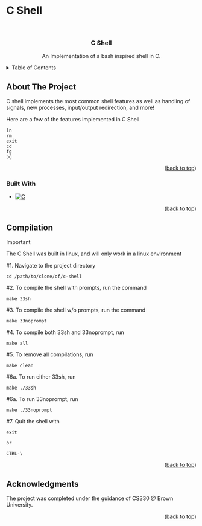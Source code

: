 # C Shell

<!-- PROJECT SHIELDS -->
<!--
*** I'm using markdown "reference style" links for readability.
*** Reference links are enclosed in brackets [ ] instead of parentheses ( ).
*** See the bottom of this document for the declaration of the reference variables
*** for contributors-url, forks-url, etc. This is an optional, concise syntax you may use.
*** https://www.markdownguide.org/basic-syntax/#reference-style-links
-->

<!-- PROJECT LOGO -->
<br />
<div align="center">
  <h3 align="center">C Shell</h3>

  <p align="center">
    An Implementation of a bash inspired shell in C.
  </p>
</div>

<!-- TABLE OF CONTENTS -->
<details>
  <summary>Table of Contents</summary>
  <ol>
    <li>
      <a href="#about-the-project">About The Project</a>
      <ul>
        <li><a href="#built-with">Built With</a></li>
      </ul>
    </li>
    <li>
      <a href="#compilation">Compilation</a>
    </li>
    <li><a href="#usage">Usage</a></li>
    <li><a href="#acknowledgments">Acknowledgments</a></li>
  </ol>
</details>

<!-- ABOUT THE PROJECT -->

## About The Project

C shell implements the most common shell features as well as handling of signals, new processes, input/output redirection, and more!

Here are a few of the features implemented in C Shell.

```shell
ln
rm
exit
cd
fg
bg
```

<p align="right">(<a href="#readme-top">back to top</a>)</p>

### Built With

- [![C]][C-url]

<p align="right">(<a href="#readme-top">back to top</a>)</p>

<!-- USAGE EXAMPLES -->

## Compilation

> [!IMPORTANT]  
> The C Shell was built in linux, and will only work in a linux environment

#1. Navigate to the project directory

```shell
cd /path/to/clone/of/c-shell
```

#2. To compile the shell with prompts, run the command

```shell
make 33sh
```

#3. To compile the shell w/o prompts, run the command

```shell
make 33noprompt
```

#4. To compile both 33sh and 33noprompt, run

```shell
make all
```

#5. To remove all compilations, run

```shell
make clean
```

#6a. To run either 33sh, run

```shell
make ./33sh
```

#6a. To run 33noprompt, run

```shell
make ./33noprompt
```

#7. Quit the shell with

```shell
exit

or

CTRL-\
```

<p align="right">(<a href="#readme-top">back to top</a>)</p>

<!-- ACKNOWLEDGMENTS -->

## Acknowledgments

The project was completed under the guidance of CS330 @ Brown University.

<p align="right">(<a href="#readme-top">back to top</a>)</p>

<!-- MARKDOWN LINKS & IMAGES -->
<!-- https://www.markdownguide.org/basic-syntax/#reference-style-links -->

[product-screenshot]: images/screenshot.png
[C]: https://img.shields.io/badge/C-A8B9CC?logo=c&logoColor=fff&style=for-the-badge
[C-url]: https://en.wikipedia.org/wiki/C_(programming_language)#:~:text=C%20is%20an%20imperative%20procedural,all%20with%20minimal%20runtime%20support.
